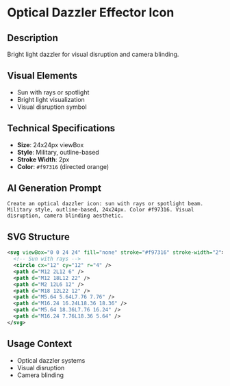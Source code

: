 # Optical Dazzler Effector Icon

## Description

Bright light dazzler for visual disruption and camera blinding.

## Visual Elements

- Sun with rays or spotlight
- Bright light visualization
- Visual disruption symbol

## Technical Specifications

- **Size**: 24x24px viewBox
- **Style**: Military, outline-based
- **Stroke Width**: 2px
- **Color**: `#f97316` (directed orange)

## AI Generation Prompt

```
Create an optical dazzler icon: sun with rays or spotlight beam. Military style, outline-based, 24x24px. Color #f97316. Visual disruption, camera blinding aesthetic.
```

## SVG Structure

```svg
<svg viewBox="0 0 24 24" fill="none" stroke="#f97316" stroke-width="2">
  <!-- Sun with rays -->
  <circle cx="12" cy="12" r="4" />
  <path d="M12 2L12 6" />
  <path d="M12 18L12 22" />
  <path d="M2 12L6 12" />
  <path d="M18 12L22 12" />
  <path d="M5.64 5.64L7.76 7.76" />
  <path d="M16.24 16.24L18.36 18.36" />
  <path d="M5.64 18.36L7.76 16.24" />
  <path d="M16.24 7.76L18.36 5.64" />
</svg>
```

## Usage Context

- Optical dazzler systems
- Visual disruption
- Camera blinding
